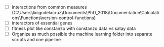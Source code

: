 - [ ] interactions from common measures (C:\Users\linigodelacruz\Documents\PhD_2018\Documentation\Calculations\Functions\version-control-functions)
- [ ] interactors of essential genes
- [ ] fitness plot like constanzo with constanzo data vs satay data
- [ ] Organize as much possible the machine learning
folder into separate scripts and one pipeline